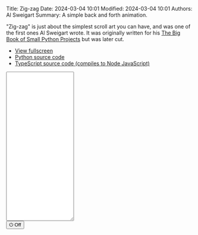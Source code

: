 Title: Zig-zag
Date: 2024-03-04 10:01
Modified: 2024-03-04 10:01
Authors: Al Sweigart
Summary: A simple back and forth animation.

"Zig-zag" is just about the simplest scroll art you can have, and was one of the first ones Al Sweigart wrote. It was originally written for his [The Big Book of Small Python Projects](https://inventwithpython.com/bigbookpython/) but was later cut.

* [View fullscreen](/static/zigzag-fullscreen.html)
* [Python source code](https://github.com/asweigart/scrollart/blob/main/python/zigzag.py)
* [TypeScript source code (compiles to Node JavaScript)](https://github.com/asweigart/scrollart/blob/main/typescript/zigzag.ts)

<div><textarea id="bextOutput" readonly style="height: 400px;"></textarea><br /><button type="button" onclick="running = !running;">&#x23FB; Off</button></div>
<script src="/static/bext.js"></script><link rel="stylesheet" href="/static/bext.css">
<script>

bextRowBuffer = 256;  // Change this to whatever size you want, or -1 for infinite buffer.
const DELAY = 60;

let width = 80;
let line = '';

let ZIG_NUM_CHARS = 8;
let ZIG_CHAR = '*';

let running = true;
let indentSize = 0;

async function main() {
    while (running) {
        //width = 80; // TODO add a getWidth() kind of function to bextjs

        for (let i = 0; i < width - ZIG_NUM_CHARS; i++) {
            print(' '.repeat(indentSize), ZIG_CHAR.repeat(ZIG_NUM_CHARS));
            indentSize += 1;
            await sleep(DELAY);
            if (!running) break;
        }

        for (let i = 0; i < width - ZIG_NUM_CHARS; i++) {
            print(' '.repeat(indentSize), ZIG_CHAR.repeat(ZIG_NUM_CHARS));
            indentSize -= 1;
            await sleep(DELAY);
            if (!running) break;
        }
    }
}

main();
</script>